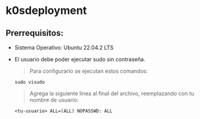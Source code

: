 # k0sdeployment

Prerrequisitos:
---------------

- Sistema Operativo: Ubuntu 22.04.2 LTS
- El usuario debe poder ejecutar sudo sin contraseña. 

    > Para configurarlo se ejecutan estos comandos:
    ```
    sudo visudo
    ```
    > Agrega la siguiente línea al final del archivo, reemplazando <tu-usuario> con tu nombre de usuario:
    ```
    <tu-usuario> ALL=(ALL) NOPASSWD: ALL
    ```

